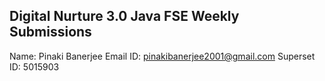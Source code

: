##  Digital Nurture 3.0 Java FSE Weekly Submissions

Name: Pinaki Banerjee
Email ID: pinakibanerjee2001@gmail.com
Superset ID: 5015903
